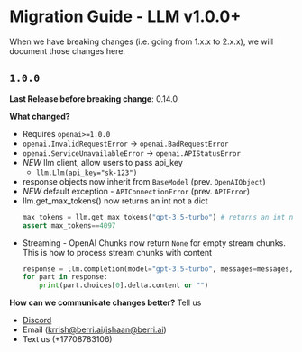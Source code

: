 # Migration Guide - LLM v1.0.0+ 

When we have breaking changes (i.e. going from 1.x.x to 2.x.x), we will document those changes here.


## `1.0.0` 

**Last Release before breaking change**: 0.14.0

**What changed?**

- Requires `openai>=1.0.0`
- `openai.InvalidRequestError` → `openai.BadRequestError`
- `openai.ServiceUnavailableError` → `openai.APIStatusError`
- *NEW* llm client, allow users to pass api_key
    - `llm.Llm(api_key="sk-123")`
- response objects now inherit from `BaseModel` (prev. `OpenAIObject`)
- *NEW* default exception - `APIConnectionError` (prev. `APIError`)
- llm.get_max_tokens() now returns an int not a dict
    ```python
    max_tokens = llm.get_max_tokens("gpt-3.5-turbo") # returns an int not a dict 
    assert max_tokens==4097
    ```
- Streaming - OpenAI Chunks now return `None` for empty stream chunks. This is how to process stream chunks with content
    ```python
    response = llm.completion(model="gpt-3.5-turbo", messages=messages, stream=True)
    for part in response:
        print(part.choices[0].delta.content or "")
    ```

**How can we communicate changes better?**
Tell us
- [Discord](https://discord.com/invite/wuPM9dRgDw)
- Email (krrish@berri.ai/ishaan@berri.ai)
- Text us (+17708783106)
